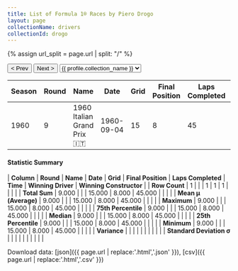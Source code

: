 ```yaml
---
title: List of Formula 1® Races by Piero Drogo
layout: page
collectionName: drivers
collectionId: drogo
---
```


{% assign url_split = page.url | split: "/" %}
<div id="collection-navigation">
<button onclick="selector.options[selector.selectedIndex-1].value && (window.location = selector.options[selector.selectedIndex-1].value);">&lt; Prev</button>
<button onclick="selector.options[selector.selectedIndex+1].value && (window.location = selector.options[selector.selectedIndex+1].value);">Next &gt;</button>
<select id="selector" onchange="this.options[this.selectedIndex].value && (window.location = this.options[this.selectedIndex].value);">
  {% for collectionId in site.data[page.collectionName].refs %}
    {% if collectionId == page.collectionId %}
      {% assign selected = "selected" %}
    {% else %}
      {% assign selected = "" %}
    {% endif %}
    {% assign profile = site.data[page.collectionName][collectionId].profile %}
    <option value="/f1/{{ page.collectionName }}/{{ collectionId }}/{{ url_split[4] }}" {{ selected }}>{{ profile.collection_name }}</option>
  {% endfor %}
</select>
</div>

| Season | Round | Name | Date | Grid | Final Position | Laps Completed | Time | Winning Driver | Winning Constructor |
|--|--|--|--|--|--|--|--|--|--|
| 1960 | 9 | 1960 Italian Grand Prix 🇮🇹 | 1960-09-04 | 15 | 8 | 45 |   | Phil Hill 🇺🇸 | Ferrari 🇮🇹 |

#### Statistic Summary

| **Column** | **Round** | **Name** | **Date** | **Grid** | **Final Position** | **Laps Completed** | **Time** | **Winning Driver** | **Winning Constructor** |
| **Row Count** | 1 |  |  | 1 | 1 | 1 |  |  |  |
| **Total Sum** | 9.000 |  |  | 15.000 | 8.000 | 45.000 |  |  |  |
| **Mean μ (Average)** | 9.000 |  |  | 15.000 | 8.000 | 45.000 |  |  |  |
| **Maximum** | 9.000 |  |  | 15.000 | 8.000 | 45.000 |  |  |  |
| **75th Percentile** | 9.000 |  |  | 15.000 | 8.000 | 45.000 |  |  |  |
| **Median** | 9.000 |  |  | 15.000 | 8.000 | 45.000 |  |  |  |
| **25th Percentile** | 9.000 |  |  | 15.000 | 8.000 | 45.000 |  |  |  |
| **Minimum** | 9.000 |  |  | 15.000 | 8.000 | 45.000 |  |  |  |
| **Variance** |  |  |  |  |  |  |  |  |  |
| **Standard Deviation σ** |  |  |  |  |  |  |  |  |  |

Download data: [json]({{ page.url | replace:'.html','.json' }}), [csv]({{ page.url | replace:'.html','.csv' }})
